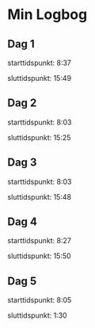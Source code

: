 # Min Logbog

## Dag 1
starttidspunkt: 8:37

sluttidspunkt: 15:49

## Dag 2
starttidspunkt: 8:03

sluttidspunkt: 15:25

## Dag 3
starttidspunkt: 8:03

sluttidspunkt: 15:48

## Dag 4
starttidspunkt: 8:27

sluttidspunkt: 15:50

## Dag 5
starttidspunkt: 8:05

sluttidspunkt: 1:30
